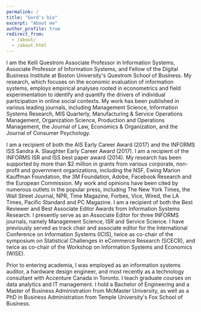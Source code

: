 ```yaml
---
permalink: /
title: "Gord's bio"
excerpt: "About me"
author_profile: true
redirect_from: 
  - /about/
  - /about.html
---
```


I am the Kelli Questrom Associate Professor in Information Systems, Associate Professor of Information Systems, and Fellow of the Digital Business Institute at Boston University's Questrom School of Business. My research, which focuses on the economic evaluation of information systems, employs empirical analyses rooted in econometrics and field experimentation to identify and quantify the drivers of individual participation in online social contexts. My work has been published in various leading journals, including Management Science, Information Systems Research, MIS Quarterly, Manufacturing & Service Operations Management, Organization Science, Production and Operations Management, the Journal of Law, Economics & Organization, and the Journal of Consumer Psychology.

I am a recipient of both the AIS Early Career Award (2017) and the INFORMS ISS Sandra A. Slaughter Early Career Award (2017). I am a recipient of the INFORMS ISR and ISS best paper award (2014). My research has been supported by more than $2 million in grants from various corporate, non-profit and government organizations, including the NSF, Ewing Marion Kauffman Foundation, the 3M Foundation, Adobe, Facebook Research and the European Commission. My work and opinions have been cited by numerous outlets in the popular press, including The New York Times, the Wall Street Journal, NPR, Time Magazine, Forbes, Vice, Wired, the LA Times, Pacific Standard and PC Magazine. I am a recipient of both the Best Reviewer and Best Associate Editor Awards from Information Systems Research. I presently serve as an Associate Editor for three INFORMS journals, namely Management Science, ISR and Service Science. I have previously served as track chair and associate editor for the International Conference on Information Systems (ICIS), twice as co-chair of the symposium on Statistical Challenges in eCommerce Research (SCECR), and twice as co-chair of the Workshop on Information Systems and Economics (WISE). 

Prior to entering academia, I was employed as an information systems auditor, a hardware design engineer, and most recently as a technology consultant with Accenture Canada in Toronto. I teach graduate courses on data analytics and IT management. I hold a Bachelor of Engineering and a Master of Business Administration from McMaster University, as well as a PhD in Business Administration from Temple University's Fox School of Business.